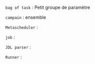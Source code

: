 `bag of task` : Petit groupe de paramètre 

`campain` : ensemble 

`Metascheduler` : 

`job` : 

`JDL parser` :

`Runner` : 